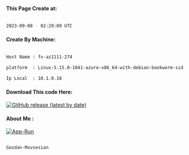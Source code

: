 
   
#### This Page Create at:

```bash

2023-09-08 - 02:29:09 UTC

```

#### Create By Machine:

```bash

Host Name : fv-az1111-274

platform  : Linux-5.15.0-1041-azure-x86_64-with-debian-bookworm-sid

Ip Local  : 10.1.0.18

```
#### Download This code Here:

[![GitHub release (latest by date)](https://img.shields.io/github/v/release/Gosdan-Movsesian/Gosdan?style=for-the-badge&label=Download)](https://github.com/Gosdan-Movsesian/Gosdan/releases) 

</p> 

#### About Me :

[![App-Run](https://github.com/Gosdan-Movsesian/Gosdan/actions/workflows/App-Run.yml/badge.svg)](https://github.com/Gosdan-Movsesian/Gosdan/actions/workflows/App-Run.yml)

```bash

Gosdan-Movsesian

```

